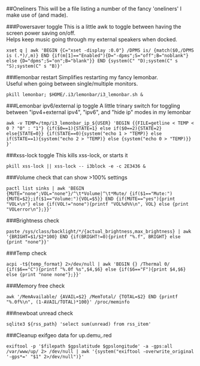 ##Oneliners
This will be a file listing a number of the fancy 'oneliners' I make use of (and made).


###Powersaver toggle
This is a little awk to toggle between having the screen power saving on/off.  
Helps keep music going through my external speakers when docked.

```
xset q | awk 'BEGIN {C="xset -display :0.0"} /DPMS is/ {match($0,/DPMS is (.*)/,m)} END {if(m[1]=="Enabled"){D="-dpms";S="off";B="noblank"} else {D="dpms";S="on";B="blank"}} END {system(C" "D);system(C" s "S);system(C" s "B)}'
```


###lemonbar restart
Simplifies restarting my fancy lemonbar.  
Useful when going between single/multiple monitors.

```
pkill lemonbar; $HOME/.i3/lemonbar/i3_lemonbar.sh &
```


###Lemonbar ipv6/external ip toggle
A little trinary switch for toggling between "ipv4+external ipv4", "ipv6", and "hide ip" modes in my lemonbar


```
awk -v TEMP=/tmp/i3_lemonbar_ip_${USER} 'BEGIN {{FILE=getline < TEMP < 0 ? "0" : "1"} {if($0==1){STATE=1} else if($0==2){STATE=2} else{STATE=0}} {if(STATE==0){system("echo 1 > "TEMP)} else if(STATE==1){system("echo 2 > "TEMP)} else {system("echo 0 > "TEMP)}} }'
```


###xss-lock toggle
This kills xss-lock, or starts it

```
pkill xss-lock || xss-lock -- i3block -e -c 2E3436 &
```


###Volume check that can show >100% settings

```
pactl list sinks | awk 'BEGIN {MUTE="none";VOL="none"}/^\t*Volume|^\t*Mute/ {if($1=="Mute:"){MUTE=$2};if($1=="Volume:"){VOL=$5}} END {if(MUTE=="yes"){print "VOL×\n"} else {if(VOL!="none"){printf "VOL%d%%\n", VOL} else {print "VOLerror\n"};}}'
```


###Brightness check

```
paste /sys/class/backlight/*/{actual_brightness,max_brightness} | awk '{BRIGHT=$1/$2*100} END {if(BRIGHT!=0){printf "%.f", BRIGHT} else {print "none"}}'
```


###Temp check

```
acpi -t${temp_format} 2>/dev/null | awk 'BEGIN {} /Thermal 0/ {if($6=="C"){printf "%.0f %s",$4,$6} else {if($6=="F"){print $4,$6} else {print "none none"};}}'
```


###Memory free check

```
awk '/MemAvailable/ {AVAIL=$2} /MemTotal/ {TOTAL=$2} END {printf "%.0f%\n", (1-AVAIL/TOTAL)*100}' /proc/meminfo
```


###newboat unread check

```
sqlite3 ${rss_path} 'select sum(unread) from rss_item'
```

###Cleanup exifgeo data for up.demu,.red

```
exiftool -p '$filepath $gpslatitude $gpslongitude' -a -gps:all /var/www/up/ 2> /dev/null | awk '{system("exiftool -overwrite_original '-gps*=' "$1" 2>/dev/null")}'
```
